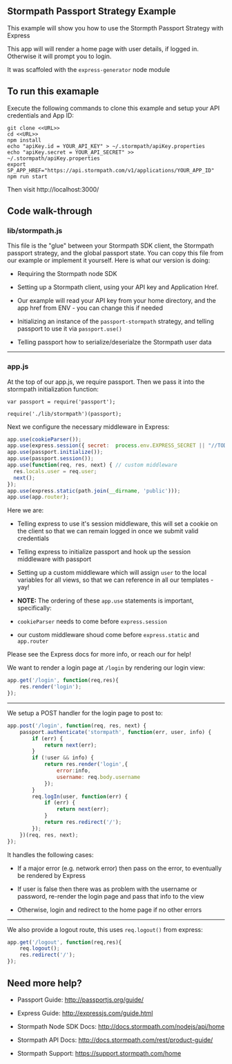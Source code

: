 ## Stormpath Passport Strategy Example

This example will show you how to use the Stormpth Passport Strategy with Express

This app will will render a home page with user details, if logged in.  Otherwise it will prompt you to login.

It was scaffoled with the `express-generator` node module

## To run this examaple

Execute the following commands to clone this example and setup your API credentials and App ID:

```
git clone <<URL>>
cd <<URL>>
npm install
echo "apiKey.id = YOUR_API_KEY" > ~/.stormpath/apiKey.properties
echo "apiKey.secret = YOUR_API_SECRET" >> ~/.stormpath/apiKey.properties
export SP_APP_HREF="https://api.stormpath.com/v1/applications/YOUR_APP_ID"
npm run start
```


Then visit http://localhost:3000/



## Code walk-through


### lib/stormpath.js

This file is the "glue" between your Stormpath SDK client, the Stormpath passport strategy, and the global passport state.  You can copy this file from our example or implement it yourself.  Here is what our version is doing:

* Requiring the Stormpath node SDK

* Setting up a Stormpath client, using your API key and Application Href.
 * Our example will read your API key from your home directory, and the app href from ENV - you can change this if needed

* Initializing an instance of the `passport-stormpath` strategy, and telling passport to use it via `passport.use()`

* Telling passport how to serialize/deserialze the Stormpath user data

---

### app.js

At the top of our app.js, we require passport.  Then we pass it into the stormpath initialization function:

```
var passport = require('passport');

require('./lib/stormpath')(passport);
```

Next we configure the necessary middleware in Express:

```javascript
app.use(cookieParser());
app.use(express.session({ secret:  process.env.EXPRESS_SECRET || "//TODO" }));
app.use(passport.initialize());
app.use(passport.session());
app.use(function(req, res, next) { // custom middleware
  res.locals.user = req.user;
  next();
});
app.use(express.static(path.join(__dirname, 'public')));
app.use(app.router);
```

Here we are:

* Telling express to use it's session middleware, this will set a cookie on the client so that we can remain logged in once we submit valid credentials

* Telling express to initialize passport and hook up the session middleware with passport

* Setting up a custom middleware which will assign `user` to the local variables for all views, so that we can reference in all our templates - yay!

* **NOTE:** The ordering of these `app.use` statements is important, specifically:
 * `cookieParser` needs to come before `express.session`

 * our custom middleware shoud come before `express.static` and `app.router`

Please see the Express docs for more info, or reach our for help!

We want to render a login page at `/login` by rendering our login view:

```javascript
app.get('/login', function(req,res){
    res.render('login');
});
```
---

We setup a POST handler for the login page to post to:

```javascript
app.post('/login', function(req, res, next) {
    passport.authenticate('stormpath', function(err, user, info) {
        if (err) {
            return next(err);
        }
        if (!user && info) {
            return res.render('login',{
                error:info,
                username: req.body.username
            });
        }
        req.logIn(user, function(err) {
            if (err) {
                return next(err);
            }
            return res.redirect('/');
        });
    })(req, res, next);
});

```

It handles the following cases:

* If a major error (e.g. network error) then pass on the error, to eventually be rendered by Express

* If user is false then there was as problem with the username or password, re-render the login page and pass that info to the view

* Otherwise, login and redirect to the home page if no other errors

---

We also provide a logout route, this uses `req.logout()` from express:

```javascript
app.get('/logout', function(req,res){
    req.logout();
    res.redirect('/');
});
```

## Need more help?

* Passport Guide: http://passportjs.org/guide/

* Express Guide: http://expressjs.com/guide.html

* Stormpath Node SDK Docs: http://docs.stormpath.com/nodejs/api/home

* Stormpath API Docs: http://docs.stormpath.com/rest/product-guide/

* Stormpath Support: https://support.stormpath.com/home